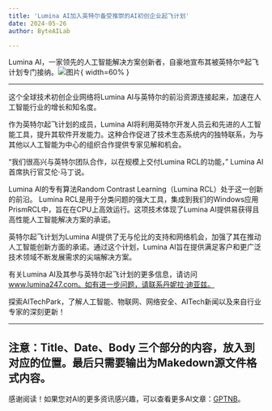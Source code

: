 ```yaml
---
title: 'Lumina AI加入英特尔备受推崇的AI初创企业起飞计划'
date: 2024-05-26
author: ByteAILab

---
```


Lumina AI，一家领先的人工智能解决方案创新者，自豪地宣布其被英特尔®起飞计划专门接纳。![图片](https://ai-techpark.com/wp-content/uploads/2024/05/Lumina-960x540.jpg){ width=60% }

---
这个全球技术初创企业网络将Lumina AI与英特尔的前沿资源连接起来，加速在人工智能行业的增长和知名度。

作为英特尔起飞计划的成员，Lumina AI将利用英特尔开发人员云和先进的人工智能工具，提升其软件开发能力。这种合作促进了技术生态系统内的独特联系，为与其他以人工智能为中心的组织合作提供专家见解和机会。

“我们很高兴与英特尔团队合作，以在规模上交付Lumina RCL的功能，” Lumina AI首席执行官艾伦·马丁说。

Lumina AI的专有算法Random Contrast Learning（Lumina RCL）处于这一创新的前沿。 Lumina RCL是用于分类问题的强大工具，集成到我们的Windows应用PrismRCL中，旨在在CPU上高效运行。这项技术体现了Lumina AI提供易获得且高性能人工智能解决方案的承诺。

英特尔起飞计划为Lumina AI提供了无与伦比的支持和网络机会，加强了其在推动人工智能创新方面的承诺。通过这个计划，Lumina AI旨在提供满足客户和更广泛技术领域不断发展需求的尖端解决方案。

有关Lumina AI及其参与英特尔起飞计划的更多信息，请访问 www.lumina247.com。如有进一步问题，请联系丹妮拉·迪亚兹。

探索AITechPark，了解人工智能、物联网、网络安全、AITech新闻以及来自行业专家的深刻更新！

---

注意：Title、Date、Body 三个部分的内容，放入到对应的位置。最后只需要输出为Makedown源文件格式内容。
---
感谢阅读！如果您对AI的更多资讯感兴趣，可以查看更多AI文章：[GPTNB](https://gptnb.com)。